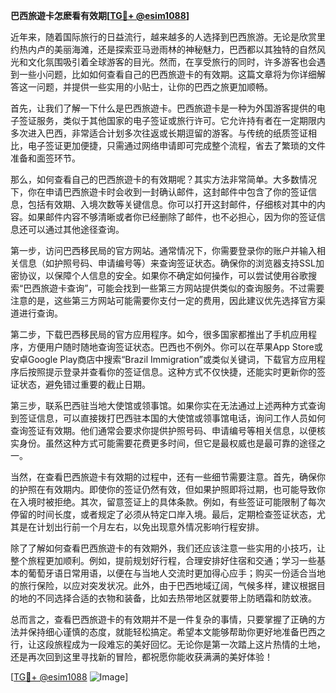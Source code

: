**巴西旅遊卡怎麽看有效期[[TG💪+ @esim1088](https://t.me/s/esim1088)]**

近年来，随着国际旅行的日益流行，越来越多的人选择到巴西旅游。无论是欣赏里约热内卢的美丽海滩，还是探索亚马逊雨林的神秘魅力，巴西都以其独特的自然风光和文化氛围吸引着全球游客的目光。然而，在享受旅行的同时，许多游客也会遇到一些小问题，比如如何查看自己的巴西旅遊卡的有效期。这篇文章将为你详细解答这一问题，并提供一些实用的小贴士，让你的巴西之旅更加顺畅。

首先，让我们了解一下什么是巴西旅遊卡。巴西旅遊卡是一种为外国游客提供的电子签证服务，类似于其他国家的电子签证或旅行许可。它允许持有者在一定期限内多次进入巴西，非常适合计划多次往返或长期逗留的游客。与传统的纸质签证相比，电子签证更加便捷，只需通过网络申请即可完成整个流程，省去了繁琐的文件准备和面签环节。

那么，如何查看自己的巴西旅遊卡的有效期呢？其实方法非常简单。大多数情况下，你在申请巴西旅遊卡时会收到一封确认邮件，这封邮件中包含了你的签证信息，包括有效期、入境次数等关键信息。你可以打开这封邮件，仔细核对其中的内容。如果邮件内容不够清晰或者你已经删除了邮件，也不必担心，因为你的签证信息还可以通过其他途径查询。

第一步，访问巴西移民局的官方网站。通常情况下，你需要登录你的账户并输入相关信息（如护照号码、申请编号等）来查询签证状态。确保你的浏览器支持SSL加密协议，以保障个人信息的安全。如果你不确定如何操作，可以尝试使用谷歌搜索“巴西旅遊卡查询”，可能会找到一些第三方网站提供类似的查询服务。不过需要注意的是，这些第三方网站可能需要你支付一定的费用，因此建议优先选择官方渠道进行查询。

第二步，下载巴西移民局的官方应用程序。如今，很多国家都推出了手机应用程序，方便用户随时随地查询签证状态。巴西也不例外。你可以在苹果App Store或安卓Google Play商店中搜索“Brazil Immigration”或类似关键词，下载官方应用程序后按照提示登录并查看你的签证信息。这种方式不仅快捷，还能实时更新你的签证状态，避免错过重要的截止日期。

第三步，联系巴西驻当地大使馆或领事馆。如果你实在无法通过上述两种方式查询到签证信息，可以直接拨打巴西驻本国的大使馆或领事馆电话，询问工作人员如何查询签证有效期。他们通常会要求你提供护照号码、申请编号等相关信息，以便核实身份。虽然这种方式可能需要花费更多时间，但它是最权威也是最可靠的途径之一。

当然，在查看巴西旅遊卡有效期的过程中，还有一些细节需要注意。首先，确保你的护照在有效期内。即使你的签证仍然有效，但如果护照即将过期，也可能导致你在入境时被拒绝。其次，留意签证上的具体条款。例如，有些签证可能限制了每次停留的时间长度，或者规定了必须从特定口岸入境。最后，定期检查签证状态，尤其是在计划出行前一个月左右，以免出现意外情况影响行程安排。

除了了解如何查看巴西旅遊卡的有效期外，我们还应该注意一些实用的小技巧，让整个旅程更加顺利。例如，提前规划好行程，合理安排好住宿和交通；学习一些基本的葡萄牙语日常用语，以便在与当地人交流时更加得心应手；购买一份适合当地的旅行保险，以应对突发状况。此外，由于巴西地域辽阔，气候多样，建议根据目的地的不同选择合适的衣物和装备，比如去热带地区就要带上防晒霜和防蚊液。

总而言之，查看巴西旅遊卡的有效期并不是一件复杂的事情，只要掌握了正确的方法并保持细心谨慎的态度，就能轻松搞定。希望本文能够帮助你更好地准备巴西之行，让这段旅程成为一段难忘的美好回忆。无论你是第一次踏上这片热情的土地，还是再次回到这里寻找新的冒险，都祝愿你能收获满满的美好体验！

[[TG💪+ @esim1088](https://t.me/s/esim1088) ![Image](https://i.postimg.cc/4NQfJmqS/Snipaste-2025-05-13-00-14-12.png)]